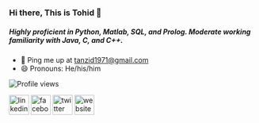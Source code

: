 ### Hi there, This is Tohid 👋

##### Highly proficient in Python, Matlab, SQL, and Prolog. Moderate working familiarity with Java, C, and C++.

- 💬 Ping me up at tanzid1971@gmail.com 
- 😄 Pronouns: He/his/him

![Profile views](https://gpvc.arturio.dev/fallenAmber) 

[<img src='https://cdn.jsdelivr.net/npm/simple-icons@3.0.1/icons/linkedin.svg' alt='linkedin' height='40'>](https://www.linkedin.com/in/https://www.linkedin.com/in/tohid321//)  [<img src='https://cdn.jsdelivr.net/npm/simple-icons@3.0.1/icons/facebook.svg' alt='facebook' height='40'>](https://www.facebook.com/https://www.facebook.com/tohid.321/)  [<img src='https://cdn.jsdelivr.net/npm/simple-icons@3.0.1/icons/twitter.svg' alt='twitter' height='40'>](https://twitter.com/https://twitter.com/tohid321)  [<img src='https://cdn.jsdelivr.net/npm/simple-icons@3.0.1/icons/icloud.svg' alt='website' height='40'>](sites.google.com/view/fallenamber) 

 
